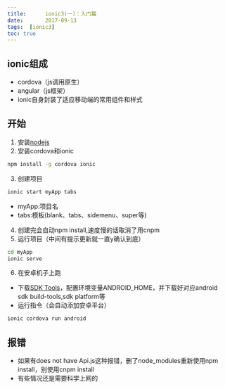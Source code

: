 ```yaml
---
title:      ionic3(一)：入门篇
date:       2017-09-13
tags:  [ionic3]	
toc: true
---
```


## ionic组成

- cordova（js调用原生）
- angular（js框架）
- ionic自身封装了适应移动端的常用组件和样式

## 开始

1. 安装[nodejs](https://nodejs.org/zh-cn/)
2. 安装cordova和ionic
```bash
npm install -g cordova ionic
```
3. 创建项目
```bash
ionic start myApp tabs
```
- myApp:项目名
- tabs:模板(blank、tabs、sidemenu、super等)
4. 创建完会自动npm install,速度慢的话取消了用cnpm
5. 运行项目（中间有提示更新就一直y确认到底）
```bash
cd myApp
ionic serve
```
6. 在安卓机子上跑
- 下载[SDK Tools](http://www.androiddevtools.cn/)，配置环境变量ANDROID_HOME，并下载好对应android sdk build-tools,sdk platform等
- 运行指令（会自动添加安卓平台）
```bash
ionic cordova run android
```

## 报错
- 如果有does not have Api.js这种报错，删了node_modules重新使用npm install，别使用cnpm install
- 有些情况还是需要科学上网的
